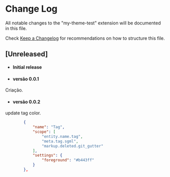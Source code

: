 # Change Log

All notable changes to the "my-theme-test" extension will be documented in this file.

Check [Keep a Changelog](http://keepachangelog.com/) for recommendations on how to structure this file.

## [Unreleased]

- #### Initial release
- #### versão 0.0.1
Criação.

- #### versão 0.0.2
update tag color.
```json
		{
			"name": "Tag",
			"scope": [
				"entity.name.tag",
				"meta.tag.sgml",
				"markup.deleted.git_gutter"
			],
			"settings": {
				"foreground": "#b443ff"
			}
		},
```
